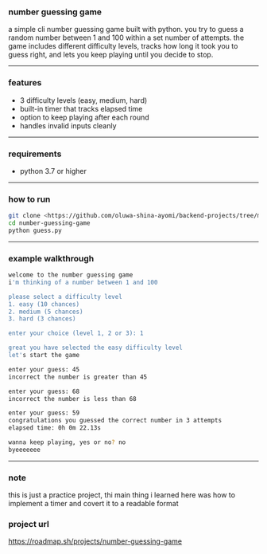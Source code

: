 ### number guessing game

a simple cli number guessing game built with python.
you try to guess a random number between 1 and 100 within a set number of attempts.
the game includes different difficulty levels, tracks how long it took you to guess right, and lets you keep playing until you decide to stop.

---

### features

* 3 difficulty levels (easy, medium, hard)
* built-in timer that tracks elapsed time
* option to keep playing after each round
* handles invalid inputs cleanly

---

### requirements

* python 3.7 or higher

---

### how to run

```bash
git clone <https://github.com/oluwa-shina-ayomi/backend-projects/tree/main/beginner/number-guessing-game>
cd number-guessing-game
python guess.py
```

---

### example walkthrough

```bash
welcome to the number guessing game
i'm thinking of a number between 1 and 100

please select a difficulty level
1. easy (10 chances)
2. medium (5 chances)
3. hard (3 chances)

enter your choice (level 1, 2 or 3): 1

great you have selected the easy difficulty level
let's start the game

enter your guess: 45
incorrect the number is greater than 45

enter your guess: 68
incorrect the number is less than 68

enter your guess: 59
congratulations you guessed the correct number in 3 attempts
elapsed time: 0h 0m 22.13s

wanna keep playing, yes or no? no
byeeeeeee
```

---

### note

this is just a practice project, thi main thing i learned here was how to implement a timer and covert it to a readable format

### project url
<https://roadmap.sh/projects/number-guessing-game>
